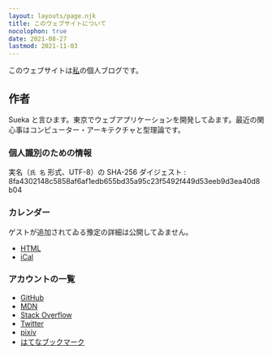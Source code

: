 ```yaml
---
layout: layouts/page.njk
title: このウェブサイトについて
nocolophon: true
date: 2021-08-27
lastmod: 2021-11-03
---
```


このウェブサイトは[私](#作者)の個人ブログです。

## 作者

Sueka と言ひます。東京でウェブアプリケーションを開発してゐます。<time datetime="2018-10">最近</time>の関心事はコンピューター・アーキテクチャと型理論です。

### 個人識別のための情報

実名（`氏 名` 形式、UTF-8）の SHA-256 ダイジェスト
: 8fa4302148c5858af6af1edb655bd35a95c23f5492f449d53eeb9d3ea40d8b04

### カレンダー

ゲストが追加されてゐる豫定の詳細は公開してゐません。

- [HTML](https://calendar.google.com/calendar/embed?src=uu6sc8cgpmvk87tamajg4nhl34%40group.calendar.google.com&hl=ja)
- [iCal](https://calendar.google.com/calendar/ical/uu6sc8cgpmvk87tamajg4nhl34%40group.calendar.google.com/public/basic.ics)

### アカウントの一覧

- [GitHub](https://github.com/sueka)
- [MDN](https://developer.mozilla.org/ja/profiles/sueka)
- [Stack Overflow](https://stackoverflow.com/users/8795737/h-sueka)
- [Twitter](https://twitter.com/hsueka)
- [pixiv](https://www.pixiv.net/member.php?id=28203588)
- [はてなブックマーク](http://b.hatena.ne.jp/sueka/bookmark)
